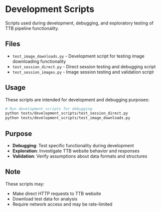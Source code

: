 # Development Scripts

Scripts used during development, debugging, and exploratory testing of TTB pipeline functionality.

## Files

- `test_image_downloads.py` - Development script for testing image downloading functionality
- `test_session_direct.py` - Direct session testing and debugging script
- `test_session_images.py` - Image session testing and validation script

## Usage

These scripts are intended for development and debugging purposes:

```bash
# Run development scripts for debugging
python tests/development_scripts/test_session_direct.py
python tests/development_scripts/test_image_downloads.py
```

## Purpose

- **Debugging**: Test specific functionality during development
- **Exploration**: Investigate TTB website behavior and responses
- **Validation**: Verify assumptions about data formats and structures

## Note

These scripts may:
- Make direct HTTP requests to TTB website
- Download test data for analysis
- Require network access and may be rate-limited